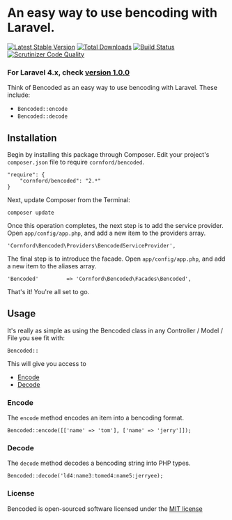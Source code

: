 # An easy way to use bencoding with Laravel.

[![Latest Stable Version](https://poser.pugx.org/cornford/bencoded/version.png)](https://packagist.org/packages/cornford/Bencoded)
[![Total Downloads](https://poser.pugx.org/cornford/bencoded/d/total.png)](https://packagist.org/packages/cornford/Bencoded)
[![Build Status](https://travis-ci.org/bradcornford/Bencoded.svg?branch=master)](https://travis-ci.org/bradcornford/Bencoded)
[![Scrutinizer Code Quality](https://scrutinizer-ci.com/g/bradcornford/Bencoded/badges/quality-score.png?b=master)](https://scrutinizer-ci.com/g/bradcornford/Bencoded/?branch=master)

### For Laravel 4.x, check [version 1.0.0](https://github.com/bradcornford/Bencoded/tree/v1.0.0)

Think of Bencoded as an easy way to use bencoding with Laravel. These include:

- `Bencoded::encode`
- `Bencoded::decode`

## Installation

Begin by installing this package through Composer. Edit your project's `composer.json` file to require `cornford/bencoded`.

    "require": {
        "cornford/bencoded": "2.*"
    }

Next, update Composer from the Terminal:

    composer update

Once this operation completes, the next step is to add the service provider. Open `app/config/app.php`, and add a new item to the providers array.

    'Cornford\Bencoded\Providers\BencodedServiceProvider',

The final step is to introduce the facade. Open `app/config/app.php`, and add a new item to the aliases array.

    'Bencoded'         => 'Cornford\Bencoded\Facades\Bencoded',

That's it! You're all set to go.

## Usage

It's really as simple as using the Bencoded class in any Controller / Model / File you see fit with:

`Bencoded::`

This will give you access to

- [Encode](#encode)
- [Decode](#decode)

### Encode

The `encode` method encodes an item into a bencoding format.

    Bencoded::encode([['name' => 'tom'], ['name' => 'jerry']]);

### Decode

The `decode` method decodes a bencoding string into PHP types.

    Bencoded::decode('ld4:name3:tomed4:name5:jerryee);

### License

Bencoded is open-sourced software licensed under the [MIT license](http://opensource.org/licenses/MIT)